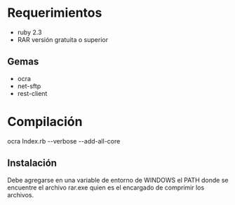 # Requerimientos
- ruby 2.3
- RAR versión gratuita o superior

## Gemas
- ocra
- net-sftp
- rest-client

# Compilación
ocra Index.rb --verbose --add-all-core

## Instalación
Debe agregarse en una variable de entorno de WINDOWS el PATH donde se encuentre el archivo rar.exe quien es el encargado de comprimir los archivos.
